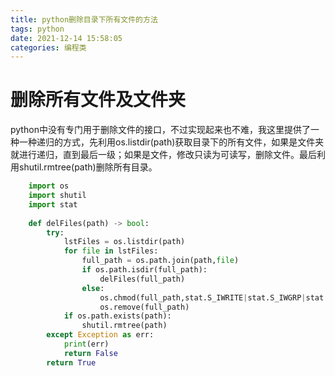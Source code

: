 ```yaml
---
title: python删除目录下所有文件的方法
tags: python
date: 2021-12-14 15:58:05
categories: 编程类
---
```



# 删除所有文件及文件夹

python中没有专门用于删除文件的接口，不过实现起来也不难，我这里提供了一种一种递归的方式，先利用os.listdir(path)获取目录下的所有文件，如果是文件夹就进行递归，直到最后一级；如果是文件，修改只读为可读写，删除文件。最后利用shutil.rmtree(path)删除所有目录。

```python 
	import os
	import shutil
	import stat
		
	def delFiles(path) -> bool:
	    try:
	        lstFiles = os.listdir(path)	
	        for file in lstFiles:
	            full_path = os.path.join(path,file)
	            if os.path.isdir(full_path):
	                delFiles(full_path)
	            else:
	                os.chmod(full_path,stat.S_IWRITE|stat.S_IWGRP|stat.S_IWOTH)
	                os.remove(full_path)
	        if os.path.exists(path):
            	shutil.rmtree(path)
	    except Exception as err:
	        print(err)
	        return False
	    return True
```